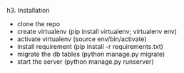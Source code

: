 h3. Installation
- clone the repo
- create virtualenv (pip install virtualenv; virtualenv env)
- activate virtualenv (source env/bin/activate)
- install requirement (pip install -r requirements.txt)
- migrate the db tables (python manage.py migrate)
- start the server (python manage.py runserver)
